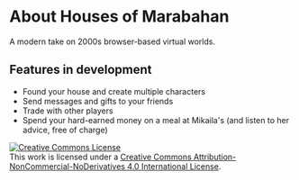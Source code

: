 # About Houses of Marabahan
A modern take on 2000s browser-based virtual worlds.

## Features in development
- Found your house and create multiple characters 
- Send messages and gifts to your friends
- Trade with other players
- Spend your hard-earned money on a meal at Mikaila's (and listen to her advice, free of charge)

<a rel="license" href="http://creativecommons.org/licenses/by-nc-nd/4.0/"><img alt="Creative Commons License" style="border-width:0" src="https://i.creativecommons.org/l/by-nc-nd/4.0/88x31.png" /></a><br />This work is licensed under a <a rel="license" href="http://creativecommons.org/licenses/by-nc-nd/4.0/">Creative Commons Attribution-NonCommercial-NoDerivatives 4.0 International License</a>.
